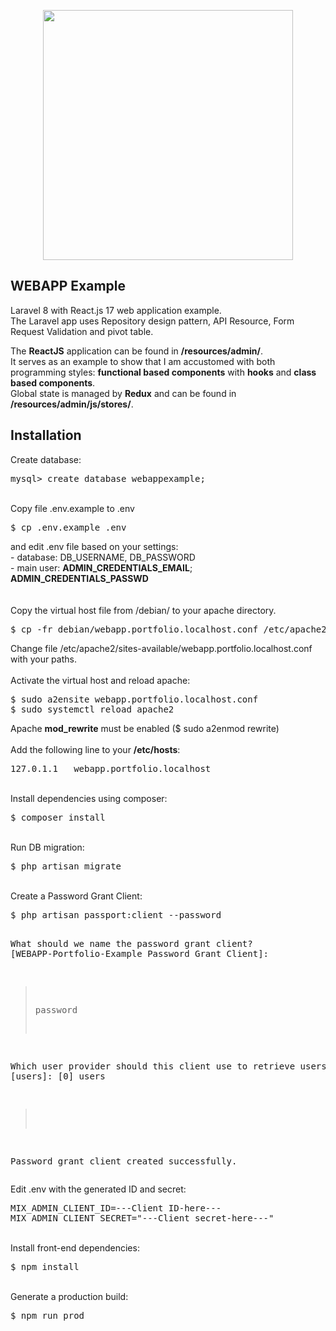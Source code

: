 <p align="center">
    <a href="https://webapp.artizanatweb.ro/admin" target="_blank">
        <img src="https://artizanatweb.ro/assets/svgs/webapp-logo.svg" width="400">
    </a>
</p>

## WEBAPP Example
<p>
    Laravel 8 with React.js 17 web application example.<br />
    The Laravel app uses Repository design pattern, API Resource, Form Request Validation and pivot table.
</p>
<p>
    The <b>ReactJS</b> application can be found in <b>/resources/admin/</b>.<br />
    It serves as an example to show that I am accustomed with both programming styles: <b>functional based components</b> with <b>hooks</b> and <b>class based components</b>.<br />
    Global state is managed by <b>Redux</b> and can be found in <b>/resources/admin/js/stores/</b>.
</p>

## Installation

Create database:
<pre>
mysql> create database webappexample;
</pre>
<br />
Copy file .env.example to .env
<pre>
$ cp .env.example .env
</pre>
and edit .env file based on your settings: <br />
- database: DB_USERNAME, DB_PASSWORD <br />
- main user: <b>ADMIN_CREDENTIALS_EMAIL</b>; <b>ADMIN_CREDENTIALS_PASSWD</b> <br />
<br />
<br />
Copy the virtual host file from /debian/ to your apache directory.
<pre>
$ cp -fr debian/webapp.portfolio.localhost.conf /etc/apache2/sites-available/
</pre>
Change file /etc/apache2/sites-available/webapp.portfolio.localhost.conf with your paths.<br />
<br />
Activate the virtual host and reload apache:
<pre>
$ sudo a2ensite webapp.portfolio.localhost.conf
$ sudo systemctl reload apache2
</pre> 
Apache <b>mod_rewrite</b> must be enabled ($ sudo a2enmod rewrite)
<br />
<br />
Add the following line to your <b>/etc/hosts</b>:
<pre>
127.0.1.1	webapp.portfolio.localhost
</pre>
<br />
Install dependencies using composer:
<pre>
$ composer install
</pre>
<br />
Run DB migration:
<pre>
$ php artisan migrate
</pre>
<br />
Create a Password Grant Client:
<pre>
$ php artisan passport:client --password

 What should we name the password grant client? [WEBAPP-Portfolio-Example Password Grant Client]:
 > password

 Which user provider should this client use to retrieve users? [users]:
  [0] users
 > 

Password grant client created successfully.
</pre>
Edit .env with the generated ID and secret:
<pre>
MIX_ADMIN_CLIENT_ID=---Client ID-here---
MIX_ADMIN_CLIENT_SECRET="---Client secret-here---"
</pre>
<br />
Install front-end dependencies:
<pre>
$ npm install
</pre>
<br />
Generate a production build:
<pre>
$ npm run prod
</pre>
